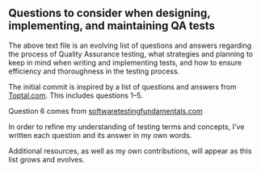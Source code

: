 ## Questions to consider when designing, implementing, and maintaining QA tests

The above text file is an evolving list of questions and answers regarding the process of Quality Assurance testing, what strategies and planning to keep in mind when writing and implementing tests, and how to ensure efficiency and thoroughness in the testing process.

The initial commit is inspired by a list of questions and answers from [Toptal.com](https://www.toptal.com/qa/interview-questions). This includes questions 1–5. 

Question 6 comes from [softwaretestingfundamentals.com](http://softwaretestingfundamentals.com/test-plan/) 

In order to refine my understanding of testing terms and concepts, I've written each question and its answer in my own words.

Additional resources, as well as my own contributions, will appear as this list grows and evolves.
